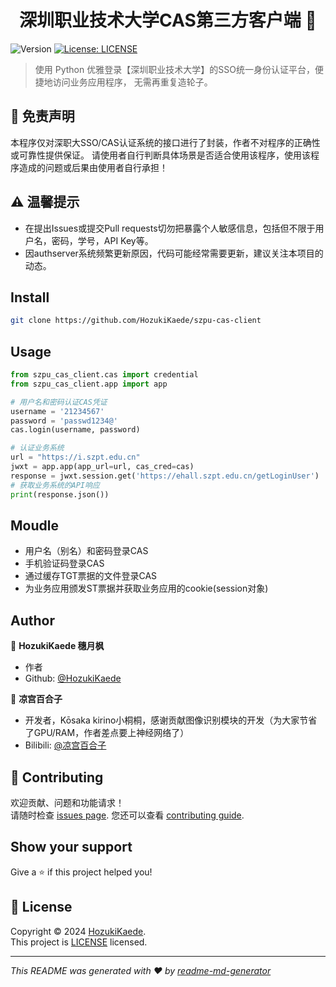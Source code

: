 <h1 align="center">深圳职业技术大学CAS第三方客户端 👋</h1>
<p>
  <img alt="Version" src="https://img.shields.io/badge/version-1.0.0-blue.svg?cacheSeconds=2592000" />
  <a href="LICENSE" target="_blank">
    <img alt="License: LICENSE" src="https://img.shields.io/badge/License-LICENSE-yellow.svg" />
  </a>
</p>

> 使用 Python 优雅登录【深圳职业技术大学】的SSO统一身份认证平台，便捷地访问业务应用程序，
> 无需再重复造轮子。

## 🚫 免责声明
本程序仅对深职大SSO/CAS认证系统的接口进行了封装，作者不对程序的正确性或可靠性提供保证。 
请使用者自行判断具体场景是否适合使用该程序，使用该程序造成的问题或后果由使用者自行承担！

## ⚠ 温馨提示
- 在提出Issues或提交Pull requests切勿把暴露个人敏感信息，包括但不限于用户名，密码，学号，API Key等。
- 因authserver系统频繁更新原因，代码可能经常需要更新，建议关注本项目的动态。

## Install 
```sh
git clone https://github.com/HozukiKaede/szpu-cas-client
```
## Usage

```python
from szpu_cas_client.cas import credential
from szpu_cas_client.app import app

# 用户名和密码认证CAS凭证
username = '21234567'
password = 'passwd1234@'
cas.login(username, password)

# 认证业务系统
url = "https://i.szpt.edu.cn"
jwxt = app.app(app_url=url, cas_cred=cas)
response = jwxt.session.get('https://ehall.szpt.edu.cn/getLoginUser')
# 获取业务系统的API响应
print(response.json())

```

## Moudle

- 用户名（别名）和密码登录CAS
- 手机验证码登录CAS
- 通过缓存TGT票据的文件登录CAS
- 为业务应用颁发ST票据并获取业务应用的cookie(session对象)

## Author

👤 **HozukiKaede 穗月枫**
* 作者
* Github: [@HozukiKaede](https://github.com/HozukiKaede/)

👤 **凉宫百合子**
* 开发者，Kōsaka kirino小桐桐，感谢贡献图像识别模块的开发（为大家节省了GPU/RAM，作者差点要上神经网络了）
* Bilibili: [@凉宫百合子](https://space.bilibili.com/12913274)

## 🤝 Contributing

欢迎贡献、问题和功能请求！<br />请随时检查 [issues page](https://github.com/HozukiKaede/szpu-cas-client/issues). 
您还可以查看 [contributing guide](https://github.com/HozukiKaede/szpu-cas-client/graphs/contributors).

## Show your support

Give a ⭐️ if this project helped you!

## 📝 License

Copyright © 2024 [HozukiKaede](https://github.com/HozukiKaede).<br />
This project is [LICENSE](https://github.com/HozukiKaede/szpu-cas-client/LICENSE) licensed.

***
_This README was generated with ❤️ by [readme-md-generator](https://github.com/kefranabg/readme-md-generator)_
